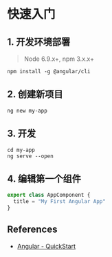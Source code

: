 # 快速入门

## 1. 开发环境部署

> Node 6.9.x+, npm 3.x.x+

```
npm install -g @angular/cli
```

## 2. 创建新项目

```
ng new my-app
```

## 3. 开发

```
cd my-app
ng serve --open
```

## 4. 编辑第一个组件

```typescript
export class AppComponent {
  title = "My First Angular App"
}
```

## References

- [Angular - QuickStart](https://angular.io/guide/quickstart)